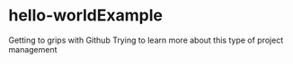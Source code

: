 # hello-worldExample
Getting to grips with Github
Trying to learn more about this type of project management
